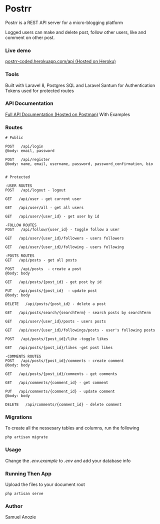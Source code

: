 # Postrr

Postrr is a REST API server for a micro-blogging platform

Logged users can make and delete post, follow other users, like and comment on other post.

### Live demo

[postrr-coded.herokuapp.com/api (Hosted on Heroku)](https://postrr-coded.herokuapp.com/api)

### Tools

Built with Laravel 8, Postgres SQL and Laravel Santum for Authentication Tokens used for protected routes

### API Documentation

[Full API Documentation (Hosted on Postman)](https://documenter.getpostman.com/view/14158032/UzBsGPf5)
With Examples

### Routes

```
# Public

POST   /api/login
@body: email, password

POST   /api/register
@body: name, email, username, password, password_confirmation, bio


# Protected

-USER ROUTES
POST   /api/logout - logout

GET   /api/user - get current user

GET   /api/user/all - get all users

GET   /api/user/{user_id} - get user by id

-FOLLOW ROUTES
POST   /api/follow/{user_id} - toggle follow a user

GET   /api/user/{user_id}/followers - users followers

GET   /api/user/{user_id}/following - users following

-POSTS ROUTES
GET   /api/posts - get all posts

POST   /api/posts  - create a post
@body: body

GET   /api/posts/{post_id} - get post by id

PUT   /api/posts/{post_id}  - update post
@body: body

DELETE   /api/posts/{post_id} - delete a post

GET   /api/posts/search/{searchTerm} - search posts by searchTerm

GET   /api/user/{user_id}/posts - users posts

GET   /api/user/{user_id}/followings/posts - user's following posts

POST   /api/posts/{post_id}/like -toggle likes

GET   /api/posts/{post_id}/likes -get post likes

-COMMENTS ROUTES
POST   /api/posts/{post_id}/comments - create comment
@body: body

GET   /api/posts/{post_id}/comments - get comments

GET   /api/comments/{comment_id} - get comment

PUT   /api/comments/{comment_id} - update comment
@body: body

DELETE   /api/comments/{comment_id} - delete comment

```

### Migrations

To create all the nessesary tables and columns, run the following

```
php artisan migrate
```

### Usage

Change the _.env.example_ to _.env_ and add your database info

### Running Then App

Upload the files to your document root

```
php artisan serve

```

### Author

Samuel Anozie
